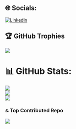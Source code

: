 
## 🌐 Socials:
[![LinkedIn](https://img.shields.io/badge/LinkedIn-%230077B5.svg?logo=linkedin&logoColor=white)](https://linkedin.com/in/mohamed-kout3) 

## 🏆 GitHub Trophies
![](https://github-profile-trophy.vercel.app/?username=Mohamedkout15&theme=radical&no-frame=false&no-bg=false&margin-w=4)

# 📊 GitHub Stats:
![](https://github-readme-stats.vercel.app/api?username=Mohamedkout15&theme=dark&hide_border=false&include_all_commits=true&count_private=true)<br/>
![](https://github-readme-streak-stats.herokuapp.com/?user=Mohamedkout15&theme=dark&hide_border=false)<br/>
![](https://github-readme-stats.vercel.app/api/top-langs/?username=Mohamedkout15&theme=dark&hide_border=false&include_all_commits=true&count_private=true&layout=compact)

### 🔝 Top Contributed Repo
![](https://github-contributor-stats.vercel.app/api?username=Mohamedkout15&limit=5&theme=dark&combine_all_yearly_contributions=true)




